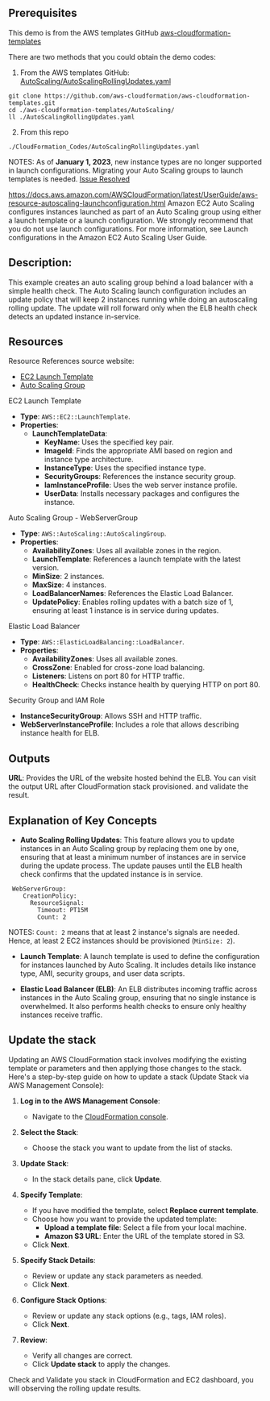 ## Prerequisites

This demo is from the AWS templates GitHub [aws-cloudformation-templates](https://github.com/aws-cloudformation/aws-cloudformation-templates)

There are two methods that you could obtain the demo codes:
1. From the AWS templates GitHub: [AutoScaling/AutoScalingRollingUpdates.yaml](https://github.com/aws-cloudformation/aws-cloudformation-templates/blob/main/AutoScaling/AutoScalingRollingUpdates.yaml)
```
git clone https://github.com/aws-cloudformation/aws-cloudformation-templates.git
cd ./aws-cloudformation-templates/AutoScaling/
ll ./AutoScalingRollingUpdates.yaml
```
2. From this repo
```
./CloudFormation_Codes/AutoScalingRollingUpdates.yaml
```

NOTES:
As of **January 1, 2023**, new instance types are no longer supported in launch configurations.
Migrating your Auto Scaling groups to launch templates is needed. [Issue Resolved](https://github.com/aws-cloudformation/aws-cloudformation-templates/pull/481)

https://docs.aws.amazon.com/AWSCloudFormation/latest/UserGuide/aws-resource-autoscaling-launchconfiguration.html
Amazon EC2 Auto Scaling configures instances launched as part of an Auto Scaling group using either a launch template or a launch configuration. We strongly recommend that you do not use launch configurations. For more information, see Launch configurations in the Amazon EC2 Auto Scaling User Guide.

## Description:

This example creates an auto scaling group behind a load balancer with a simple health check. The Auto Scaling launch configuration includes an update policy that will keep 2 instances running while doing an autoscaling rolling update. The update will roll forward only when the ELB health check detects an updated instance in-service. 

## Resources

Resource References source website:
- [EC2 Launch Template](https://docs.aws.amazon.com/AWSCloudFormation/latest/UserGuide/aws-resource-ec2-launchtemplate.html)
- [Auto Scaling Group](https://docs.aws.amazon.com/AWSCloudFormation/latest/UserGuide/aws-resource-autoscaling-autoscalinggroup.html)

EC2 Launch Template
- **Type**: `AWS::EC2::LaunchTemplate`.
- **Properties**:
    - **LaunchTemplateData**:
        - **KeyName**: Uses the specified key pair.    
        - **ImageId**: Finds the appropriate AMI based on region and instance type architecture.   
        - **InstanceType**: Uses the specified instance type.    
        - **SecurityGroups**: References the instance security group.   
        - **IamInstanceProfile**: Uses the web server instance profile.  
        - **UserData**: Installs necessary packages and configures the instance.  

Auto Scaling Group - WebServerGroup
- **Type**: `AWS::AutoScaling::AutoScalingGroup`.
- **Properties**:
    - **AvailabilityZones**: Uses all available zones in the region.
    - **LaunchTemplate**: References a launch template with the latest version.
    - **MinSize**: 2 instances.
    - **MaxSize**: 4 instances.
    - **LoadBalancerNames**: References the Elastic Load Balancer.
    - **UpdatePolicy**: Enables rolling updates with a batch size of 1, ensuring at least 1 instance is in service during updates.   

Elastic Load Balancer
- **Type**: `AWS::ElasticLoadBalancing::LoadBalancer`.
- **Properties**:
    - **AvailabilityZones**: Uses all available zones.
    - **CrossZone**: Enabled for cross-zone load balancing.
    - **Listeners**: Listens on port 80 for HTTP traffic.
    - **HealthCheck**: Checks instance health by querying HTTP on port 80.

Security Group and IAM Role
- **InstanceSecurityGroup**: Allows SSH and HTTP traffic.
- **WebServerInstanceProfile**: Includes a role that allows describing instance health for ELB.

## Outputs

**URL**: Provides the URL of the website hosted behind the ELB.
You can visit the output URL after CloudFormation stack provisioned. and validate the result.

## Explanation of Key Concepts

- **Auto Scaling Rolling Updates**: This feature allows you to update instances in an Auto Scaling group by replacing them one by one, ensuring that at least a minimum number of instances are in service during the update process. The update pauses until the ELB health check confirms that the updated instance is in service.

```
 WebServerGroup:
    CreationPolicy:
      ResourceSignal:
        Timeout: PT15M
        Count: 2
```

NOTES:
`Count: 2` means that at least 2 instance's signals are needed. Hence, at least 2 EC2 instances should be provisioned (`MinSize: 2`).

- **Launch Template**: A launch template is used to define the configuration for instances launched by Auto Scaling. It includes details like instance type, AMI, security groups, and user data scripts.

- **Elastic Load Balancer (ELB)**: An ELB distributes incoming traffic across instances in the Auto Scaling group, ensuring that no single instance is overwhelmed. It also performs health checks to ensure only healthy instances receive traffic.

## Update the stack

Updating an AWS CloudFormation stack involves modifying the existing template or parameters and then applying those changes to the stack. Here's a step-by-step guide on how to update a stack (Update Stack via AWS Management Console):

1. **Log in to the AWS Management Console**:
    - Navigate to the [CloudFormation console](https://console.aws.amazon.com/cloudformation).
        
2. **Select the Stack**:
    - Choose the stack you want to update from the list of stacks.
        
3. **Update Stack**:
    - In the stack details pane, click **Update**.
        
4. **Specify Template**:
    - If you have modified the template, select **Replace current template**.
    - Choose how you want to provide the updated template:
        - **Upload a template file**: Select a file from your local machine.
        - **Amazon S3 URL**: Enter the URL of the template stored in S3.
    - Click **Next**.
        
5. **Specify Stack Details**:
    - Review or update any stack parameters as needed.
    - Click **Next**.
        
6. **Configure Stack Options**:
    - Review or update any stack options (e.g., tags, IAM roles).
    - Click **Next**.
        
7. **Review**:
    - Verify all changes are correct.
    - Click **Update stack** to apply the changes.

Check and Validate you stack in CloudFormation and EC2 dashboard, you will observing the rolling update results.  